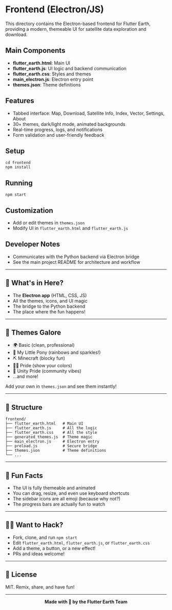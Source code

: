 # Frontend (Electron/JS)

This directory contains the Electron-based frontend for Flutter Earth, providing a modern, themeable UI for satellite data exploration and download.

## Main Components
- **flutter_earth.html**: Main UI
- **flutter_earth.js**: UI logic and backend communication
- **flutter_earth.css**: Styles and themes
- **main_electron.js**: Electron entry point
- **themes.json**: Theme definitions

## Features
- Tabbed interface: Map, Download, Satellite Info, Index, Vector, Settings, About
- 30+ themes, dark/light mode, animated backgrounds
- Real-time progress, logs, and notifications
- Form validation and user-friendly feedback

## Setup
```
cd frontend
npm install
```

## Running
```
npm start
```

## Customization
- Add or edit themes in `themes.json`
- Modify UI in `flutter_earth.html` and `flutter_earth.js`

## Developer Notes
- Communicates with the Python backend via Electron bridge
- See the main project README for architecture and workflow

---

## 🚦 What's in Here?

- The **Electron app** (HTML, CSS, JS)
- All the themes, icons, and UI magic
- The bridge to the Python backend
- The place where the fun happens!

---

## 🎨 Themes Galore

- 🌍 Basic (clean, professional)
- 🦄 My Little Pony (rainbows and sparkles!)
- ⛏️ Minecraft (blocky fun)
- 🏳️‍🌈 Pride (show your colors)
- 🤝 Unity Pride (community vibes)
- ...and more!

Add your own in `themes.json` and see them instantly!

---

## 🧩 Structure

```
frontend/
├── flutter_earth.html   # Main UI
├── flutter_earth.js     # All the logic
├── flutter_earth.css    # All the style
├── generated_themes.js  # Theme magic
├── main_electron.js     # Electron entry
├── preload.js           # Secure bridge
├── themes.json          # Theme definitions
└── ...
```

---

## 🦄 Fun Facts

- The UI is fully themeable and animated
- You can drag, resize, and even use keyboard shortcuts
- The sidebar icons are all emoji (because why not?)
- The progress bars are actually fun to watch

---

## 🧑‍🎨 Want to Hack?

- Fork, clone, and run `npm start`
- Edit `flutter_earth.html`, `flutter_earth.js`, or `flutter_earth.css`
- Add a theme, a button, or a new effect!
- PRs and ideas welcome!

---

## 📄 License

MIT. Remix, share, and have fun!

---

<div align="center">
  <b>Made with 💙 by the Flutter Earth Team</b>
</div> 